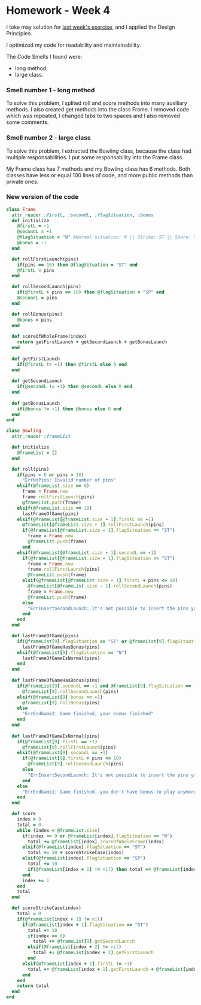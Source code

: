 # Homework - Week 4

I toke may solution for [last week's exercise](https://github.com/engwebUM/homework-week3),
and I applied the Design Principles.

I optimized my code for readability and maintainability.

The Code Smells I found were:
- long method;
- large class.

### Smell number 1 - long method

To solve this problem, I splited roll and score methods into many auxiliary methods. I also
created get methods into the class Frame. I removed code which was repeated, I
changed tabs to two spaces and I also removed some comments.

### Smell number 2 - large class

To solve this problem, I extracted the Bowling class, because the class had multiple
responsabilities. I put some responsability into the Frame class.

My Frame class has 7 methods and my Bowling class has 6 methods. Both classes have less or
equal 100 lines of code, and more public methods than private ones.

### New version of the code

```ruby
class Frame
  attr_reader :firstL, :secondL, :flagSituation, :bonus
  def initialize
    @firstL = -1
    @secondL = -1
    @flagSituation = "N" #Normal situation: N || Strike: ST || Spare: SP
    @bonus = -1
  end

  def rollFirstLaunch(pins)
    if(pins == 10) then @flagSituation = "ST" end
    @firstL = pins
  end

  def rollSecondLaunch(pins)
    if(@firstL + pins == 10) then @flagSituation = "SP" end
    @secondL = pins
  end

  def rollBonus(pins)
    @bonus = pins
  end
  
  def scoreOfWholeFrame(index)    
    return getFirstLaunch + getSecondLaunch + getBonusLaunch
  end
  
  def getFirstLaunch
    if(@firstL != -1) then @firstL else 0 end
  end
  
  def getSecondLaunch
    if(@secondL != -1) then @secondL else 0 end
  end
  
  def getBonusLaunch
  	if(@bonus != -1) then @bonus else 0 end
  end
end

class Bowling
  attr_reader :frameList

  def initialize
    @frameList = []
  end

  def roll(pins)
    if(pins < 0 or pins > 10)
      "ErrNoPins: Invalid number of pins"
    elsif(@frameList.size == 0)
      frame = Frame.new
      frame.rollFirstLaunch(pins)
      @frameList.push(frame)
    elsif(@frameList.size == 10)
      lastFrameOfGame(pins)
    elsif(@frameList[@frameList.size - 1].firstL == -1)
      @frameList[@frameList.size - 1].rollFirstLaunch(pins)
      if(@frameList[@frameList.size - 1].flagSituation == "ST")
        frame = Frame.new
        @frameList.push(frame)
      end
    elsif(@frameList[@frameList.size - 1].secondL == -1)
      if(@frameList[@frameList.size - 1].flagSituation == "ST")
        frame = Frame.new
        frame.rollFirstLaunch(pins)
        @frameList.push(frame)
      elsif(@frameList[@frameList.size - 1].firstL + pins <= 10)
        @frameList[@frameList.size - 1].rollSecondLaunch(pins)
        frame = Frame.new
        @frameList.push(frame)
      else
        "ErrInsertSecondLaunch: It's not possible to insert the pins you rolled."
      end
    end
  end

  def lastFrameOfGame(pins)
    if(@frameList[9].flagSituation == "ST" or @frameList[9].flagSituation == "SP")
      lastFrameOfGameHasBonus(pins)
    elsif(@frameList[9].flagSituation == "N")
      lastFrameOfGameIsNormal(pins)
    end
  end
  
  def lastFrameOfGameHasBonus(pins)
    if(@frameList[9].secondL == -1 and @frameList[9].flagSituation == "ST")
      @frameList[9].rollSecondLaunch(pins)
    elsif(@frameList[9].bonus == -1)
      @frameList[9].rollBonus(pins)
    else
      "ErrEndGame2: Game finished, your bonus finished"
    end
  end
  
  def lastFrameOfGameIsNormal(pins)
    if(@frameList[9].firstL == -1)
      @frameList[9].rollFirstLaunch(pins)
    elsif(@frameList[9].secondL == -1)
      if(@frameList[9].firstL + pins <= 10)
        @frameList[9].rollSecondLaunch(pins)
      else
        "ErrInsertSecondLaunch: It's not possible to insert the pins you rolled."
      end
    else
      "ErrEndGame1: Game finished, you don't have bonus to play anymore"
    end
  end

  def score
    index = 0
    total = 0
    while (index < @frameList.size)
      if(index == 9 or @frameList[index].flagSituation == "N")
        total += @frameList[index].scoreOfWholeFrame(index)
      elsif(@frameList[index].flagSituation == "ST")
        total += 10 + scoreStrikeCase(index)
      elsif(@frameList[index].flagSituation == "SP")
        total += 10
        if(@frameList[index + 1] != nil) then total += @frameList[index + 1].getFirstLaunch end
      end
      index += 1
    end
    total
  end

  def scoreStrikeCase(index)
    total = 0
    if(@frameList[index + 1] != nil)
      if(@frameList[index + 1].flagSituation == "ST")
        total += 10
        if(index == 8)
          total += @frameList[9].getSecondLaunch
        elsif(@frameList[index + 2] != nil)
          total += @frameList[index + 2].getFirstLaunch
        end
      elsif(@frameList[index + 1].firstL != -1)
        total += @frameList[index + 1].getFirstLaunch + @frameList[index + 1].getSecondLaunch
      end
    end
    return total
  end
end
```
